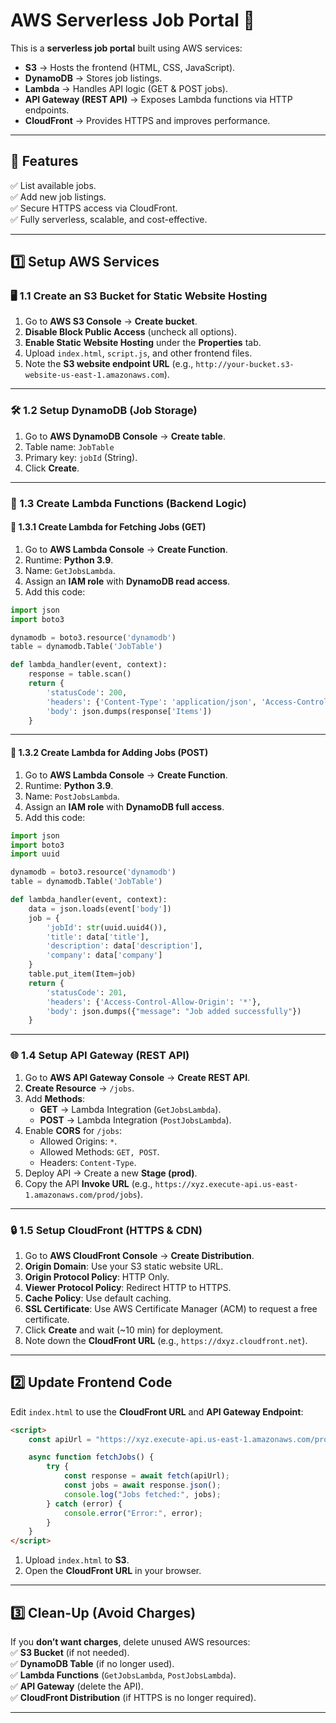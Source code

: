 # **AWS Serverless Job Portal 🚀**  

This is a **serverless job portal** built using AWS services:  
- **S3** → Hosts the frontend (HTML, CSS, JavaScript).  
- **DynamoDB** → Stores job listings.  
- **Lambda** → Handles API logic (GET & POST jobs).  
- **API Gateway (REST API)** → Exposes Lambda functions via HTTP endpoints.  
- **CloudFront** → Provides HTTPS and improves performance.  

---

## **📌 Features**  
✅ List available jobs.  
✅ Add new job listings.  
✅ Secure HTTPS access via CloudFront.  
✅ Fully serverless, scalable, and cost-effective.  

---

## **1️⃣ Setup AWS Services**  

### **🖥️ 1.1 Create an S3 Bucket for Static Website Hosting**  
1. Go to **AWS S3 Console** → **Create bucket**.  
2. **Disable Block Public Access** (uncheck all options).  
3. **Enable Static Website Hosting** under the **Properties** tab.  
4. Upload `index.html`, `script.js`, and other frontend files.  
5. Note the **S3 website endpoint URL** (e.g., `http://your-bucket.s3-website-us-east-1.amazonaws.com`).  

---

### **🛠️ 1.2 Setup DynamoDB (Job Storage)**  
1. Go to **AWS DynamoDB Console** → **Create table**.  
2. Table name: `JobTable`  
3. Primary key: `jobId` (String).  
4. Click **Create**.  

---

### **📝 1.3 Create Lambda Functions (Backend Logic)**  

#### **📌 1.3.1 Create Lambda for Fetching Jobs (GET)**  
1. Go to **AWS Lambda Console** → **Create Function**.  
2. Runtime: **Python 3.9**.  
3. Name: `GetJobsLambda`.  
4. Assign an **IAM role** with **DynamoDB read access**.  
5. Add this code:  

```python
import json
import boto3

dynamodb = boto3.resource('dynamodb')
table = dynamodb.Table('JobTable')

def lambda_handler(event, context):
    response = table.scan()
    return {
        'statusCode': 200,
        'headers': {'Content-Type': 'application/json', 'Access-Control-Allow-Origin': '*'},
        'body': json.dumps(response['Items'])
    }
```

---

#### **📌 1.3.2 Create Lambda for Adding Jobs (POST)**  
1. Go to **AWS Lambda Console** → **Create Function**.  
2. Runtime: **Python 3.9**.  
3. Name: `PostJobsLambda`.  
4. Assign an **IAM role** with **DynamoDB full access**.  
5. Add this code:  

```python
import json
import boto3
import uuid

dynamodb = boto3.resource('dynamodb')
table = dynamodb.Table('JobTable')

def lambda_handler(event, context):
    data = json.loads(event['body'])
    job = {
        'jobId': str(uuid.uuid4()),
        'title': data['title'],
        'description': data['description'],
        'company': data['company']
    }
    table.put_item(Item=job)
    return {
        'statusCode': 201,
        'headers': {'Access-Control-Allow-Origin': '*'},
        'body': json.dumps({"message": "Job added successfully"})
    }
```

---

### **🌐 1.4 Setup API Gateway (REST API)**  
1. Go to **AWS API Gateway Console** → **Create REST API**.  
2. **Create Resource** → `/jobs`.  
3. Add **Methods**:  
   - **GET** → Lambda Integration (`GetJobsLambda`).  
   - **POST** → Lambda Integration (`PostJobsLambda`).  
4. Enable **CORS** for `/jobs`:  
   - Allowed Origins: `*`.  
   - Allowed Methods: `GET, POST`.  
   - Headers: `Content-Type`.  
5. Deploy API → Create a new **Stage (prod)**.  
6. Copy the API **Invoke URL** (e.g., `https://xyz.execute-api.us-east-1.amazonaws.com/prod/jobs`).  

---

### **🔒 1.5 Setup CloudFront (HTTPS & CDN)**  
1. Go to **AWS CloudFront Console** → **Create Distribution**.  
2. **Origin Domain**: Use your S3 static website URL.  
3. **Origin Protocol Policy**: HTTP Only.  
4. **Viewer Protocol Policy**: Redirect HTTP to HTTPS.  
5. **Cache Policy**: Use default caching.  
6. **SSL Certificate**: Use AWS Certificate Manager (ACM) to request a free certificate.  
7. Click **Create** and wait (~10 min) for deployment.  
8. Note down the **CloudFront URL** (e.g., `https://dxyz.cloudfront.net`).  

---

## **2️⃣ Update Frontend Code**  
Edit `index.html` to use the **CloudFront URL** and **API Gateway Endpoint**:  

```html
<script>
    const apiUrl = "https://xyz.execute-api.us-east-1.amazonaws.com/prod/jobs";

    async function fetchJobs() {
        try {
            const response = await fetch(apiUrl);
            const jobs = await response.json();
            console.log("Jobs fetched:", jobs);
        } catch (error) {
            console.error("Error:", error);
        }
    }
</script>
```

1. Upload `index.html` to **S3**.  
2. Open the **CloudFront URL** in your browser.  

---

## **3️⃣ Clean-Up (Avoid Charges)**  
If you **don’t want charges**, delete unused AWS resources:  
✅ **S3 Bucket** (if not needed).  
✅ **DynamoDB Table** (if no longer used).  
✅ **Lambda Functions** (`GetJobsLambda`, `PostJobsLambda`).  
✅ **API Gateway** (delete the API).  
✅ **CloudFront Distribution** (if HTTPS is no longer required).  

---
